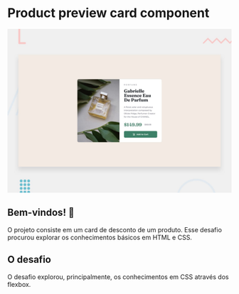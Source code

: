 # Product preview card component

![Design preview for the Product preview card component coding challenge](./design/desktop-preview.jpg)

## Bem-vindos! 👋

O projeto consiste em um card de desconto de um produto. Esse desafio procurou explorar os conhecimentos básicos em HTML e CSS.

## O desafio

O desafio explorou, principalmente, os conhecimentos em CSS através dos flexbox.


